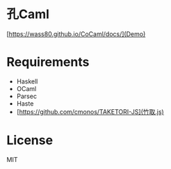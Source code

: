 # 孔Caml

[https://wass80.github.io/CoCaml/docs/](Demo)

# Requirements

* Haskell
* OCaml
* Parsec
* Haste
* [https://github.com/cmonos/TAKETORI-JS](竹取.js)

# License

MIT
